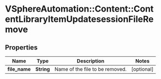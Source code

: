 # VSphereAutomation::Content::ContentLibraryItemUpdatesessionFileRemove

## Properties
Name | Type | Description | Notes
------------ | ------------- | ------------- | -------------
**file_name** | **String** | Name of the file to be removed. | [optional] 


